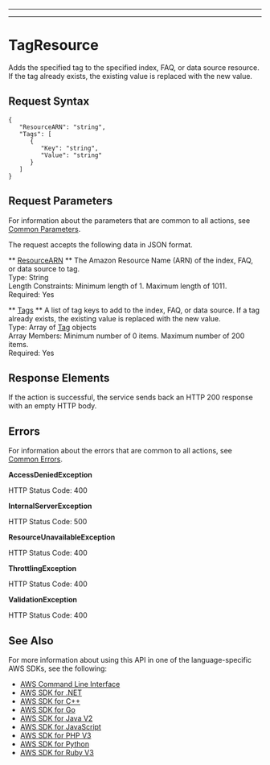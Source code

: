 --------

--------

# TagResource<a name="API_TagResource"></a>

Adds the specified tag to the specified index, FAQ, or data source resource\. If the tag already exists, the existing value is replaced with the new value\.

## Request Syntax<a name="API_TagResource_RequestSyntax"></a>

```
{
   "ResourceARN": "string",
   "Tags": [ 
      { 
         "Key": "string",
         "Value": "string"
      }
   ]
}
```

## Request Parameters<a name="API_TagResource_RequestParameters"></a>

For information about the parameters that are common to all actions, see [Common Parameters](CommonParameters.md)\.

The request accepts the following data in JSON format\.

 ** [ResourceARN](#API_TagResource_RequestSyntax) **   <a name="Kendra-TagResource-request-ResourceARN"></a>
The Amazon Resource Name \(ARN\) of the index, FAQ, or data source to tag\.  
Type: String  
Length Constraints: Minimum length of 1\. Maximum length of 1011\.  
Required: Yes

 ** [Tags](#API_TagResource_RequestSyntax) **   <a name="Kendra-TagResource-request-Tags"></a>
A list of tag keys to add to the index, FAQ, or data source\. If a tag already exists, the existing value is replaced with the new value\.  
Type: Array of [Tag](API_Tag.md) objects  
Array Members: Minimum number of 0 items\. Maximum number of 200 items\.  
Required: Yes

## Response Elements<a name="API_TagResource_ResponseElements"></a>

If the action is successful, the service sends back an HTTP 200 response with an empty HTTP body\.

## Errors<a name="API_TagResource_Errors"></a>

For information about the errors that are common to all actions, see [Common Errors](CommonErrors.md)\.

 **AccessDeniedException**   
  
HTTP Status Code: 400

 **InternalServerException**   
  
HTTP Status Code: 500

 **ResourceUnavailableException**   
  
HTTP Status Code: 400

 **ThrottlingException**   
  
HTTP Status Code: 400

 **ValidationException**   
  
HTTP Status Code: 400

## See Also<a name="API_TagResource_SeeAlso"></a>

For more information about using this API in one of the language\-specific AWS SDKs, see the following:
+  [AWS Command Line Interface](https://docs.aws.amazon.com/goto/aws-cli/kendra-2019-02-03/TagResource) 
+  [AWS SDK for \.NET](https://docs.aws.amazon.com/goto/DotNetSDKV3/kendra-2019-02-03/TagResource) 
+  [AWS SDK for C\+\+](https://docs.aws.amazon.com/goto/SdkForCpp/kendra-2019-02-03/TagResource) 
+  [AWS SDK for Go](https://docs.aws.amazon.com/goto/SdkForGoV1/kendra-2019-02-03/TagResource) 
+  [AWS SDK for Java V2](https://docs.aws.amazon.com/goto/SdkForJavaV2/kendra-2019-02-03/TagResource) 
+  [AWS SDK for JavaScript](https://docs.aws.amazon.com/goto/AWSJavaScriptSDK/kendra-2019-02-03/TagResource) 
+  [AWS SDK for PHP V3](https://docs.aws.amazon.com/goto/SdkForPHPV3/kendra-2019-02-03/TagResource) 
+  [AWS SDK for Python](https://docs.aws.amazon.com/goto/boto3/kendra-2019-02-03/TagResource) 
+  [AWS SDK for Ruby V3](https://docs.aws.amazon.com/goto/SdkForRubyV3/kendra-2019-02-03/TagResource) 
